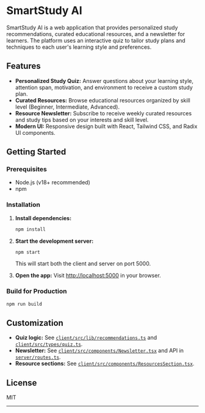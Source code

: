 # SmartStudy AI

SmartStudy AI is a web application that provides personalized study recommendations, curated educational resources, and a newsletter for learners. The platform uses an interactive quiz to tailor study plans and techniques to each user's learning style and preferences.

## Features

- **Personalized Study Quiz:** Answer questions about your learning style, attention span, motivation, and environment to receive a custom study plan.
- **Curated Resources:** Browse educational resources organized by skill level (Beginner, Intermediate, Advanced).
- **Resource Newsletter:** Subscribe to receive weekly curated resources and study tips based on your interests and skill level.
- **Modern UI:** Responsive design built with React, Tailwind CSS, and Radix UI components.

## Getting Started

### Prerequisites

- Node.js (v18+ recommended)
- npm

### Installation

1. **Install dependencies:**
   ```sh
   npm install
   ```

2. **Start the development server:**
   ```sh
   npm start
   ```
   This will start both the client and server on port 5000.

3. **Open the app:**
   Visit [http://localhost:5000](http://localhost:5000) in your browser.

### Build for Production

```sh
npm run build
```

## Customization

- **Quiz logic:** See [`client/src/lib/recommendations.ts`](client/src/lib/recommendations.ts) and [`client/src/types/quiz.ts`](client/src/types/quiz.ts).
- **Newsletter:** See [`client/src/components/Newsletter.tsx`](client/src/components/Newsletter.tsx) and API in [`server/routes.ts`](server/routes.ts).
- **Resource sections:** See [`client/src/components/ResourcesSection.tsx`](client/src/components/ResourcesSection.tsx).

## License

MIT

---
